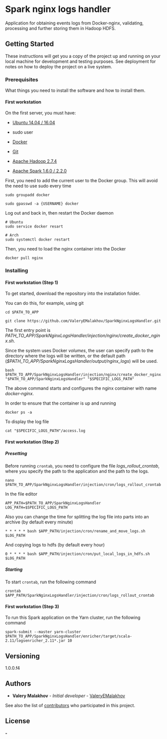 # Spark nginx logs handler

Application for obtaining events logs from Docker-nginx, validating, processing and further storing them in Hadoop HDFS.

## Getting Started

These instructions will get you a copy of the project up and running on your local machine for development and testing purposes. See deployment for notes on how to deploy the project on a live system.

### Prerequisites

What things you need to install the software and how to install them.

#### First workstation

On the first server, you must have:

* [Ubuntu 14.04 / 16.04](https://www.ubuntu.com/download)
* sudo user
* [Docker](https://www.docker.com/)
* [Git](https://git-scm.com/)

* [Apache Hadoop 2.7.4](http://www.apache.org/dyn/closer.cgi/hadoop/common/hadoop-2.7.4/hadoop-2.7.4-src.tar.gz)
* [Apache Spark 1.6.0 / 2.2.0](https://spark.apache.org/downloads.html)

First, you need to add the current user to the Docker group. This will avoid the need to use sudo every time

```
sudo groupadd docker

sudo gpasswd -a {USERNAME} docker
```

Log out and back in, then restart the Docker daemon

```
# Ubuntu
sudo service docker resart

# Arch
sudo systemctl docker restart
```

Then, you need to load the nginx container into the Docker

```
docker pull nginx
```

### Installing

#### First workstation (Step 1)

To get started, download the repository into the installation folder.

You can do this, for example, using git

```
cd $PATH_TO_APP

git clone https://github.com/ValeryEMalakhov/SparkNginxLogsHandler.git
```

The first entry point is *PATH_TO_APP/SparkNginxLogsHandler/injection/nginx/create_docker_nginx.sh*.

Since the system uses Docker *volumes*, the user can specify path to the directory where the logs will be written, or the default path (*$PATH_TO_APP/SparkNginxLogsHandler/output/nginx_logs*) will be used.

```
bash $PATH_TO_APP/SparkNginxLogsHandler/injection/nginx/create_docker_nginx.sh "$PATH_TO_APP/SparkNginxLogsHandler" "$SPECIFIC_LOGS_PATH"
```

The above command starts and configures the nginx container with name *docker-nginx*.

In order to ensure that the container is up and running

```
docker ps -a
```

To display the log file

```
cat "$SPECIFIC_LOGS_PATH"/access.log
```

#### First workstation (Step 2)

##### Presetting

Before running `crontab`, you need to configure the file *logs_rollout_crontab*, where you specify the path to the application and the path to the logs.

```
nano $PATH_TO_APP/SparkNginxLogsHandler/injection/cron/logs_rollout_crontab

```

In the file editor

```
APP_PATH=$PATH_TO_APP/SparkNginxLogsHandler
LOG_PATH=$SPECIFIC_LOGS_PATH
```

Also you can change the time for splitting the log file into parts into an archive (by default every minute)

```
* * * * * bash $APP_PATH/injection/cron/rename_and_move_logs.sh $LOG_PATH
```

And copying logs to hdfs (by default every hour)

```
0 * * * * bash $APP_PATH/injection/cron/put_local_logs_in_hdfs.sh $LOG_PATH
```

##### Starting

To start `crontab`, run the following command

```
crontab $APP_PATH/SparkNginxLogsHandler/injection/cron/logs_rollout_crontab
```

#### First workstation (Step 3)

To run this Spark application on the Yarn cluster, run the following command

```
spark-submit --master yarn-cluster $PATH_TO_APP/SparkNginxLogsHandler/enricher/target/scala-2.11/logsenricher_2.11*.jar 10
```

## Versioning

1.0.0.f4

## Authors

* **Valery Malakhov** - *Initial developer* - [ValeryEMalakhov](https://github.com/ValeryEMalakhov)

See also the list of [contributors](https://github.com/ValeryEMalakhov/SparkNginxLogsHandler/graphs/contributors) who participated in this project.

## License

**-**
